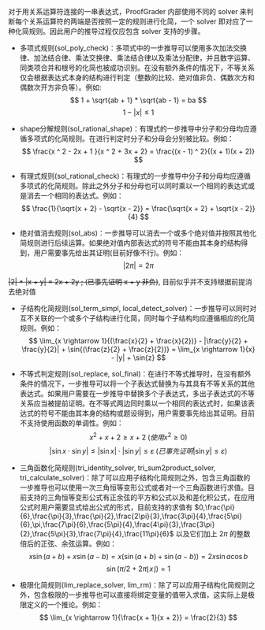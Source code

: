 对于用关系运算符连接的一串表达式，ProofGrader 内部使用不同的 solver 来判断每个关系运算符的两端是否按照一定的规则进行化简，一个 solver 即对应了一种化简规则。因此用户的推导过程仅应包含 solver 支持的步骤。

- 多项式规则(sol_poly_check)：多项式中的一步推导可以使用多次加法交换律、加法结合律、乘法交换律、乘法结合律以及乘法分配律，并且数字运算、同类项合并和根号的化简也被成功识别。在没有额外条件的情况下，不等关系仅会根据表达式本身的结构进行判定（整数的比较、绝对值非负、偶数次方和偶数次开方非负等）。例如:
$$ 1 + \sqrt{ab + 1} * \sqrt{ab - 1} = ba  $$
$$ 1 -|x| \le 1 $$

- shape分解规则(sol_rational_shape)：有理式的一步推导中分子和分母均应遵循多项式的化简规则。在进行判定时分子和分母会分别被比较。例如：
$$ \frac{x ^ 2 - 2x + 1 }{x ^ 2 + 3x + 2} = \frac{(x - 1) ^ 2}{(x + 1)(x + 2)} $$

- 有理式规则(sol_rational_check)：有理式的一步推导中分子和分母均应遵循多项式的化简规则。除此之外分子和分母也可以同时乘以一个相同的表达式或是消去一个相同的表达式。例如：
$$ \frac{1}{\sqrt{x + 2} - \sqrt{x - 2}} = \frac{\sqrt{x + 2} + \sqrt{x - 2}}{4} $$

- 绝对值消去规则(sol_abs)：一步推导可以消去一个或多个绝对值并按照其他化简规则进行后续运算。如果绝对值内部表达式的符号不能由其本身的结构得到，用户需要事先给出其证明(目前好像不行)。例如：
$$ |2\pi| = 2\pi $$

~~|2| * |x + y| = 2x + 2y \; (已事先证明 x + y 非负)~~, 目前似乎并不支持根据前提消去绝对值

- 子结构化简规则(sol_term_simpl, local_detect_solver)：一步推导可以同时对互不关联的一个或多个子结构进行化简，同时每个子结构均应遵循相应的化简规则。例如：
$$ \lim_{x \rightarrow 1}{(\frac{x}{2} + \frac{x}{2})} - |\frac{y}{2} + \frac{y}{2}| + \sin{(\frac{z}{2} + \frac{z}{2})} = \lim_{x \rightarrow 1}{x} - |y| + \sin{z} $$

- 不等式判定规则(sol_replace, sol_final)：在进行不等式推导时，在没有额外条件的情况下，一步推导可以将一个子表达式替换为与其具有不等关系的其他表达式。如果用户需要在一步推导中替换多个子表达式，多出子表达式的不等关系应当被提前证明。在不等式两边同时乘以一个相同的表达式时，如果该表达式的符号不能由其本身的结构或题设得到，用户需要事先给出其证明。目前不支持使用函数的单调性。例如：
$$ x ^ 2 + x + 2 \ge x + 2 \; (使用 x ^ 2 \ge 0) $$
$$ |\sin{x} \cdot \sin{y}| \le |\sin{x}| \cdot |\sin{y}| \le \varepsilon \; (已事先证明 |\sin{y}| \le \varepsilon)$$

- 三角函数化简规则(tri_identity_solver, tri_sum2product_solver, tri_calculate_solver)：除了可以应用子结构化简规则之外，包含三角函数的一步推导也可以使用一次三角恒等变形公式或者对一个三角函数进行求值。目前支持的三角恒等变形公式有正余弦的平方和公式以及和差化积公式，在应用公式时用户需要显式给出公式的形式，目前支持的求值有 $0,\frac{\pi}{6},\frac{\pi}{3},\frac{\pi}{2},\frac{2\pi}{3},\frac{3\pi}{4},\frac{5\pi}{6},\pi,\frac{7\pi}{6},\frac{5\pi}{4},\frac{4\pi}{3},\frac{3\pi}{2},\frac{5\pi}{3},\frac{7\pi}{4},\frac{11\pi}{6}$ 以及它们加上 $2\pi$ 的整数倍后的正弦、余弦运算。例如：
$$ x\sin{(a + b)} + x\sin{(a - b)} = x(\sin{(a + b)} + \sin{(a - b)}) = 2x\sin{a}\cos{b} $$
$$ \sin{(\pi/2 + 2\pi\lfloor{x}\rfloor)} = 1 $$

- 极限化简规则(lim_replace_solver, lim_rm)：除了可以应用子结构化简规则之外，包含极限的一步推导也可以直接将绑定变量的值带入求值，这实际上是极限定义的一个推论。例如：
$$ \lim_{x \rightarrow 1}{\frac{x + 1}{x + 2}} = \frac{2}{3} $$